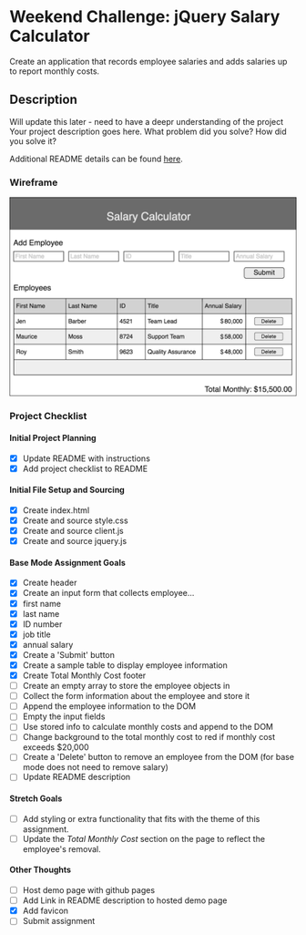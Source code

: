 # Weekend Challenge: jQuery Salary Calculator
Create an application that records employee salaries and adds salaries up to report monthly costs. 

## Description

Will update this later - need to have a deepr understanding of the project 
Your project description goes here. What problem did you solve? How did you solve it?

Additional README details can be found [here](https://github.com/PrimeAcademy/readme-template/blob/master/README.md).

### Wireframe

![Wireframe](salary-calc-wireframe.png)

### Project Checklist
#### Initial Project Planning
- [X] Update README with instructions
- [X] Add project checklist to README
#### Initial File Setup and Sourcing
- [X] Create index.html
- [X] Create and source style.css
- [X] Create and source client.js
- [X] Create and source jquery.js
#### Base Mode Assignment Goals
- [X] Create header
- [X] Create an input form that collects employee...
- [X] first name
- [X] last name
- [X] ID number
- [X] job title
- [X] annual salary
- [X] Create a 'Submit' button 
- [X] Create a sample table to display employee information
- [X] Create Total Monthly Cost footer
- [ ] Create an empty array to store the employee objects in
- [ ] Collect the form information about the employee and store it
- [ ] Append the employee information to the DOM
- [ ] Empty the input fields
- [ ] Use stored info to calculate monthly costs and append to the DOM
- [ ] Change background to the total monthly cost to red if monthly cost exceeds $20,000
- [ ] Create a 'Delete' button to remove an employee from the DOM (for base mode does not need to remove salary)
- [ ] Update README description
#### Stretch Goals
- [ ] Add styling or extra functionality that fits with the theme of this assignment.
- [ ] Update the _Total Monthly Cost_ section on the page to reflect the employee's removal.
#### Other Thoughts
- [ ] Host demo page with github pages
- [ ] Add Link in README description to hosted demo page
- [X] Add favicon
- [ ] Submit assignment